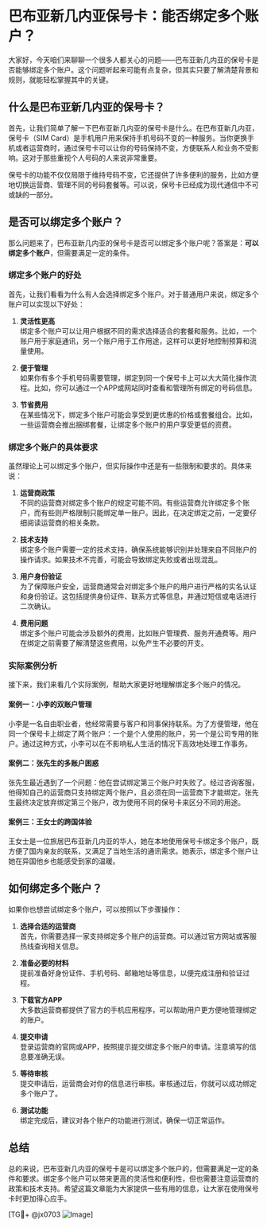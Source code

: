 # 巴布亚新几内亚保号卡：能否绑定多个账户？

大家好，今天咱们来聊聊一个很多人都关心的问题——巴布亚新几内亚的保号卡是否能够绑定多个账户。这个问题听起来可能有点复杂，但其实只要了解清楚背景和规则，就能轻松掌握其中的关键。

## 什么是巴布亚新几内亚的保号卡？

首先，让我们简单了解一下巴布亚新几内亚的保号卡是什么。在巴布亚新几内亚，保号卡（SIM Card）是手机用户用来保持手机号码不变的一种服务。当你更换手机或者运营商时，通过保号卡可以让你的号码保持不变，方便联系人和业务不受影响。这对于那些重视个人号码的人来说非常重要。

保号卡的功能不仅仅局限于维持号码不变，它还提供了许多便利的服务，比如方便地切换运营商、管理不同的号码套餐等。可以说，保号卡已经成为现代通信中不可或缺的一部分。

## 是否可以绑定多个账户？

那么问题来了，巴布亚新几内亚的保号卡是否可以绑定多个账户呢？答案是：**可以绑定多个账户**，但需要满足一定的条件。

### 绑定多个账户的好处

首先，让我们看看为什么有人会选择绑定多个账户。对于普通用户来说，绑定多个账户可以实现以下好处：

1. **灵活性更高**  
   绑定多个账户可以让用户根据不同的需求选择适合的套餐和服务。比如，一个账户用于家庭通讯，另一个账户用于工作用途，这样可以更好地控制预算和流量使用。

2. **便于管理**  
   如果你有多个手机号码需要管理，绑定到同一个保号卡上可以大大简化操作流程。比如，你可以通过一个APP或网站同时查看和管理所有绑定的号码信息。

3. **节省费用**  
   在某些情况下，绑定多个账户可能会享受到更优惠的价格或套餐组合。比如，一些运营商会推出捆绑套餐，让绑定多个账户的用户享受更低的资费。

### 绑定多个账户的具体要求

虽然理论上可以绑定多个账户，但实际操作中还是有一些限制和要求的。具体来说：

1. **运营商政策**  
   不同的运营商对绑定多个账户的规定可能不同。有些运营商允许绑定多个账户，而有些则严格限制只能绑定单一账户。因此，在决定绑定之前，一定要仔细阅读运营商的相关条款。

2. **技术支持**  
   绑定多个账户需要一定的技术支持，确保系统能够识别并处理来自不同账户的操作请求。如果技术不完善，可能会导致绑定失败或者出现混乱。

3. **用户身份验证**  
   为了保障账户安全，运营商通常会对绑定多个账户的用户进行严格的实名认证和身份验证。这包括提供身份证件、联系方式等信息，并通过短信或电话进行二次确认。

4. **费用问题**  
   绑定多个账户可能会涉及额外的费用，比如账户管理费、服务开通费等。用户在绑定之前需要了解清楚这些费用，以免产生不必要的开支。

### 实际案例分析

接下来，我们来看几个实际案例，帮助大家更好地理解绑定多个账户的情况。

#### 案例一：小李的双账户管理

小李是一名自由职业者，他经常需要与客户和同事保持联系。为了方便管理，他在同一个保号卡上绑定了两个账户：一个是个人使用的账户，另一个是公司专用的账户。通过这种方式，小李可以在不影响私人生活的情况下高效地处理工作事务。

#### 案例二：张先生的多账户困惑

张先生最近遇到了一个问题：他在尝试绑定第三个账户时失败了。经过咨询客服，他得知自己的运营商只支持绑定两个账户，且必须在同一运营商下才能绑定。张先生最终决定放弃绑定第三个账户，改为使用不同的保号卡来区分不同的用途。

#### 案例三：王女士的跨国体验

王女士是一位旅居巴布亚新几内亚的华人，她在本地使用保号卡绑定多个账户，既方便了国内亲友的联系，又满足了当地生活的通讯需求。她表示，绑定多个账户让她在异国他乡也能感受到家的温暖。

## 如何绑定多个账户？

如果你也想尝试绑定多个账户，可以按照以下步骤操作：

1. **选择合适的运营商**  
   首先，你需要选择一家支持绑定多个账户的运营商。可以通过官方网站或客服热线查询相关信息。

2. **准备必要的材料**  
   提前准备好身份证件、手机号码、邮箱地址等信息，以便完成注册和验证过程。

3. **下载官方APP**  
   大多数运营商都提供了官方的手机应用程序，可以帮助用户更方便地管理绑定的账户。

4. **提交申请**  
   登录运营商的官网或APP，按照提示提交绑定多个账户的申请。注意填写的信息要准确无误。

5. **等待审核**  
   提交申请后，运营商会对你的信息进行审核。审核通过后，你就可以成功绑定多个账户了。

6. **测试功能**  
   绑定完成后，建议对各个账户的功能进行测试，确保一切正常运作。

## 总结

总的来说，巴布亚新几内亚的保号卡是可以绑定多个账户的，但需要满足一定的条件和要求。绑定多个账户可以带来更高的灵活性和便利性，但也需要注意运营商的政策和技术支持。希望这篇文章能为大家提供一些有用的信息，让大家在使用保号卡时更加得心应手。

[TG💪+ @jx0703 ![Image](https://github.com/user-attachments/assets/dbca1d08-cadb-493c-b0ec-ad6f7a83f270)]